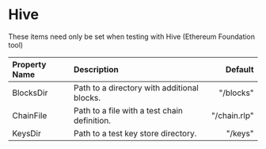 # Hive

These items need only be set when testing with Hive (Ethereum Foundation tool)

| Property Name | Description | Default |
| :--- | :--- | ---: |
| BlocksDir | Path to a directory with additional blocks. | "/blocks" |
| ChainFile | Path to a file with a test chain definition. | "/chain.rlp" |
| KeysDir | Path to a test key store directory. | "/keys" |

